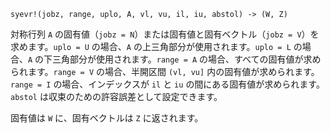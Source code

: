 ```
syevr!(jobz, range, uplo, A, vl, vu, il, iu, abstol) -> (W, Z)
```

対称行列 `A` の固有値（`jobz = N`）または固有値と固有ベクトル（`jobz = V`）を求めます。`uplo = U` の場合、`A` の上三角部分が使用されます。`uplo = L` の場合、`A` の下三角部分が使用されます。`range = A` の場合、すべての固有値が求められます。`range = V` の場合、半開区間 `(vl, vu]` 内の固有値が求められます。`range = I` の場合、インデックスが `il` と `iu` の間にある固有値が求められます。`abstol` は収束のための許容誤差として設定できます。

固有値は `W` に、固有ベクトルは `Z` に返されます。
